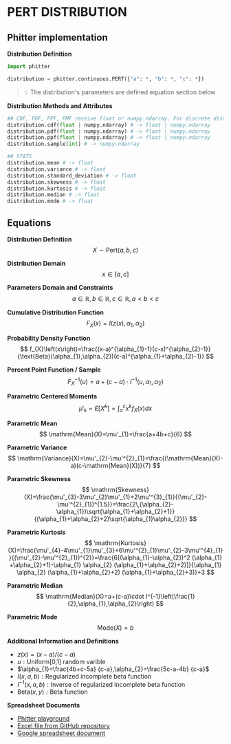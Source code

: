 # PERT DISTRIBUTION

## Phitter implementation

**Distribution Definition**

```python
import phitter

distribution = phitter.continuous.PERT({"a": *, "b": *, "c": *})
```

> 💡 The distribution's parameters are defined equation section below

**Distribution Methods and Attributes**

```python
## CDF, PDF, PPF, PMF receive float or numpy.ndarray. For discrete distributions PMF instead of PDF. Parameters notation are in description of ditribution
distribution.cdf(float | numpy.ndarray) # -> float | numpy.ndarray
distribution.pdf(float | numpy.ndarray) # -> float | numpy.ndarray
distribution.ppf(float | numpy.ndarray) # -> float | numpy.ndarray
distribution.sample(int) # -> numpy.ndarray

## STATS
distribution.mean # -> float
distribution.variance # -> float
distribution.standard_deviation # -> float
distribution.skewness # -> float
distribution.kurtosis # -> float
distribution.median # -> float
distribution.mode # -> float
```

## Equations

**Distribution Definition**
$$ X\sim\mathrm{Pert}\left(a,b,c\right) $$

**Distribution Domain**
$$ x\in\left[a,c\right] $$

**Parameters Domain and Constraints**
$$ a\in\mathbb{R}, b\in\mathbb{R}, c\in\mathbb{R}, a < b < c $$

**Cumulative Distribution Function**
$$ F_{X}\left(x\right)=I(z(x),\alpha_{1},\alpha_{2}) $$

**Probability Density Function**
$$ f_{X}\left(x\right)=\frac{(x-a)^{\alpha_{1}-1}(c-x)^{\alpha_{2}-1}} {\text{Beta}(\alpha_{1},\alpha_{2})(c-a)^{\alpha_{1}+\alpha_{2}-1}} $$

**Percent Point Function / Sample**
$$ F^{-1}_{X}\left(u\right)=a+(c-a)\cdot I^{-1}\left(u,\alpha_{1},\alpha_{2}\right) $$

**Parametric Centered Moments**
$$ \mu'_{k}=E[X^k]=\int_{a}^{c}x^{k}f_{X}\left(x\right)dx $$

**Parametric Mean**
$$ \mathrm{Mean}(X)=\mu'_{1}=\frac{a+4b+c}{6} $$

**Parametric Variance**
$$ \mathrm{Variance}(X)=\mu'_{2}-\mu'^{2}_{1}=\frac{(\mathrm{Mean}(X)-a)(c-\mathrm{Mean}(X))}{7} $$

**Parametric Skewness**
$$ \mathrm{Skewness}(X)=\frac{\mu'_{3}-3\mu'_{2}\mu'_{1}+2\mu'^{3}_{1}}{(\mu'_{2}-\mu'^{2}_{1})^{1.5}}=\frac{2\,(\alpha_{2}-\alpha_{1})\sqrt{\alpha_{1}+\alpha_{2}+1}}{(\alpha_{1}+\alpha_{2}+2)\sqrt{\alpha_{1}\alpha_{2}}} $$

**Parametric Kurtosis**
$$ \mathrm{Kurtosis}(X)=\frac{\mu'_{4}-4\mu'_{1}\mu'_{3}+6\mu'^{2}_{1}\mu'_{2}-3\mu'^{4}_{1}}{(\mu'_{2}-\mu'^{2}_{1})^{2}}=\frac{6[(\alpha_{1}-\alpha_{2})^2 (\alpha_{1} +\alpha_{2}+1)-\alpha_{1} \alpha_{2} (\alpha_{1}+\alpha_{2}+2)]}{\alpha_{1} \alpha_{2} (\alpha_{1}+\alpha_{2}+2) (\alpha_{1}+\alpha_{2}+3)}+3 $$

**Parametric Median**
$$ \mathrm{Median}(X)=a+(c-a)\cdot I^{-1}\left(\frac{1}{2},\alpha_{1},\alpha_{2}\right) $$

**Parametric Mode**
$$ \mathrm{Mode}(X)=b $$

**Additional Information and Definitions**
- $z\left(x\right)=\left(x-a\right)/\left(c-a\right)$
- $u:\text{Uniform[0,1] random varible}$
- $\alpha_{1}=\frac{4b+c-5a} {c-a},\alpha_{2}=\frac{5c-a-4b} {c-a}$
- $I\left(x,a,b\right):\text{Regularized incomplete beta function}$
- $I^{-1}\left(x,a,b\right):\text{Inverse of regularized incomplete beta function}$
- $\text{Beta}\left(x,y\right):\text{Beta function}$

**Spreadsheet Documents**

-   [Phitter playground](https://phitter.io/distributions/continuous/pert)
-   [Excel file from GitHub repository](https://github.com/phitterio/phitter-files/blob/main/continuous/pert.xlsx)
-   [Google spreadsheet document](https://docs.google.com/spreadsheets/d/1NeKJKq4D_BB-ouefgJ35FzcORA7fH1OQwC5dCZKI_38)
    
